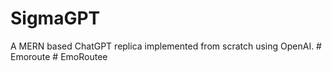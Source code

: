 # SigmaGPT
A MERN based ChatGPT replica implemented from scratch using OpenAI.
#   E m o r o u t e  
 #   E m o R o u t e e  
 